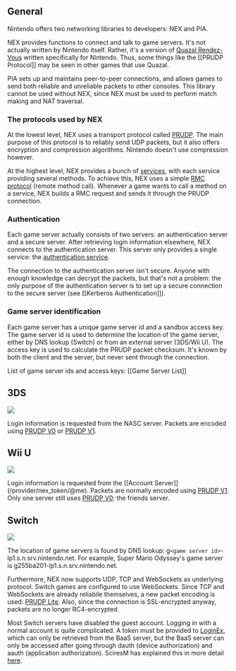 ## General
Nintendo offers two networking libraries to developers: NEX and PIA.

NEX provides functions to connect and talk to game servers. It's not actually written by Nintendo itself. Rather, it's a version of [Quazal Rendez-Vous](http://www.quazal.com/rendez-vous.htm) written specifically for Nintendo. Thus, some things like the [[PRUDP Protocol]] may be seen in other games that use Quazal.

PIA sets up and maintains peer-to-peer connections, and allows games to send both reliable and unreliable packets to other consoles. This library cannot be used without NEX, since NEX must be used to perform match making and NAT traversal.

### The protocols used by NEX
At the lowest level, NEX uses a transport protocol called [PRUDP](PRUDP-Protocol). The main purpose of this protocol is to reliably send UDP packets, but it also offers encryption and compression algorithms. Nintendo doesn't use compression however.

At the highest level, NEX provides a bunch of [services](NEX-Protocols), with each service providing several methods. To achieve this, NEX uses a simple [RMC protocol](RMC-Protocol) (remote method call). Whenever a game wants to call a method on a service, NEX builds a RMC request and sends it through the PRUDP connection.

### Authentication
Each game server actually consists of two servers: an authentication server and a secure server. After retrieving login information elsewhere, NEX connects to the authentication server. This server only provides a single service: the [authentication service](Authentication-Protocol).

The connection to the authentication server isn't secure. Anyone with enough knowledge can decrypt the packets, but that's not a problem: the only purpose of the authentication server is to set up a secure connection to the secure server (see [[Kerberos Authentication]]).

### Game server identification
Each game server has a unique game server id and a sandbox access key. The game server id is used to determine the location of the game server, either by DNS lookup (Switch) or from an external server (3DS/Wii U). The access key is used to calculate the PRUDP packet checksum. It's known by both the client and the server, but never sent through the connection.

List of game server ids and access keys: [[Game Server List]]

## 3DS
![](https://www.dropbox.com/s/gemt6b8gtinep45/diagram_3ds.png?raw=1)

Login information is requested from the NASC server. Packets are encoded using [PRUDP V0](PRUDP-Protocol#v0-format) or [PRUDP V1](PRUDP-Protocol#v1-format).

## Wii U
![](https://www.dropbox.com/s/zttspz7v9olzazl/diagram_wiiu.png?raw=1)

Login information is requested from the [[Account Server]] (/provider/nex_token/@me). Packets are normally encoded using [PRUDP V1](PRUDP-Protocol#v1-format). Only one server still uses [PRUDP V0](PRUDP-Protocol#v0-format): the friends server.

## Switch
![](https://www.dropbox.com/s/cbud2qf2vpt14om/diagram_switch.png?raw=1)

The location of game servers is found by DNS lookup: g`<game server id>`-lp1.s.n.srv.nintendo.net. For example, Super Mario Odyssey's game server is g255ba201-lp1.s.n.srv.nintendo.net.

Furthermore, NEX now supports UDP, TCP and WebSockets as underlying protocol. Switch games are configured to use WebSockets. Since TCP and WebSockets are already reliabile themselves, a new packet encoding is used: [PRUDP Lite](PRUDP-Protocol#lite-format). Also, since the connection is SSL-encrypted anyway, packets are no longer RC4-encrypted.

Most Switch servers have disabled the guest account. Logging in with a normal account is quite complicated. A token must be provided to [LoginEx](Authentication-Protocol#2-loginex), which can only be retrieved from the BaaS server, but the BaaS server can only be accessed after going through dauth (device authorization) and aauth (application authorization). SciresM has explained this in more detail [here](https://www.reddit.com/r/SwitchHacks/comments/8rxg26).